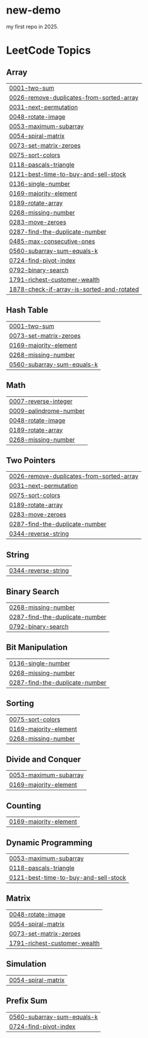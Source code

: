 # new-demo
my first repo in 2025.

<!---LeetCode Topics Start-->
# LeetCode Topics
## Array
|  |
| ------- |
| [0001-two-sum](https://github.com/shubham1716/DSA/tree/master/0001-two-sum) |
| [0026-remove-duplicates-from-sorted-array](https://github.com/shubham1716/DSA/tree/master/0026-remove-duplicates-from-sorted-array) |
| [0031-next-permutation](https://github.com/shubham1716/DSA/tree/master/0031-next-permutation) |
| [0048-rotate-image](https://github.com/shubham1716/DSA/tree/master/0048-rotate-image) |
| [0053-maximum-subarray](https://github.com/shubham1716/DSA/tree/master/0053-maximum-subarray) |
| [0054-spiral-matrix](https://github.com/shubham1716/DSA/tree/master/0054-spiral-matrix) |
| [0073-set-matrix-zeroes](https://github.com/shubham1716/DSA/tree/master/0073-set-matrix-zeroes) |
| [0075-sort-colors](https://github.com/shubham1716/DSA/tree/master/0075-sort-colors) |
| [0118-pascals-triangle](https://github.com/shubham1716/DSA/tree/master/0118-pascals-triangle) |
| [0121-best-time-to-buy-and-sell-stock](https://github.com/shubham1716/DSA/tree/master/0121-best-time-to-buy-and-sell-stock) |
| [0136-single-number](https://github.com/shubham1716/DSA/tree/master/0136-single-number) |
| [0169-majority-element](https://github.com/shubham1716/DSA/tree/master/0169-majority-element) |
| [0189-rotate-array](https://github.com/shubham1716/DSA/tree/master/0189-rotate-array) |
| [0268-missing-number](https://github.com/shubham1716/DSA/tree/master/0268-missing-number) |
| [0283-move-zeroes](https://github.com/shubham1716/DSA/tree/master/0283-move-zeroes) |
| [0287-find-the-duplicate-number](https://github.com/shubham1716/DSA/tree/master/0287-find-the-duplicate-number) |
| [0485-max-consecutive-ones](https://github.com/shubham1716/DSA/tree/master/0485-max-consecutive-ones) |
| [0560-subarray-sum-equals-k](https://github.com/shubham1716/DSA/tree/master/0560-subarray-sum-equals-k) |
| [0724-find-pivot-index](https://github.com/shubham1716/DSA/tree/master/0724-find-pivot-index) |
| [0792-binary-search](https://github.com/shubham1716/DSA/tree/master/0792-binary-search) |
| [1791-richest-customer-wealth](https://github.com/shubham1716/DSA/tree/master/1791-richest-customer-wealth) |
| [1878-check-if-array-is-sorted-and-rotated](https://github.com/shubham1716/DSA/tree/master/1878-check-if-array-is-sorted-and-rotated) |
## Hash Table
|  |
| ------- |
| [0001-two-sum](https://github.com/shubham1716/DSA/tree/master/0001-two-sum) |
| [0073-set-matrix-zeroes](https://github.com/shubham1716/DSA/tree/master/0073-set-matrix-zeroes) |
| [0169-majority-element](https://github.com/shubham1716/DSA/tree/master/0169-majority-element) |
| [0268-missing-number](https://github.com/shubham1716/DSA/tree/master/0268-missing-number) |
| [0560-subarray-sum-equals-k](https://github.com/shubham1716/DSA/tree/master/0560-subarray-sum-equals-k) |
## Math
|  |
| ------- |
| [0007-reverse-integer](https://github.com/shubham1716/DSA/tree/master/0007-reverse-integer) |
| [0009-palindrome-number](https://github.com/shubham1716/DSA/tree/master/0009-palindrome-number) |
| [0048-rotate-image](https://github.com/shubham1716/DSA/tree/master/0048-rotate-image) |
| [0189-rotate-array](https://github.com/shubham1716/DSA/tree/master/0189-rotate-array) |
| [0268-missing-number](https://github.com/shubham1716/DSA/tree/master/0268-missing-number) |
## Two Pointers
|  |
| ------- |
| [0026-remove-duplicates-from-sorted-array](https://github.com/shubham1716/DSA/tree/master/0026-remove-duplicates-from-sorted-array) |
| [0031-next-permutation](https://github.com/shubham1716/DSA/tree/master/0031-next-permutation) |
| [0075-sort-colors](https://github.com/shubham1716/DSA/tree/master/0075-sort-colors) |
| [0189-rotate-array](https://github.com/shubham1716/DSA/tree/master/0189-rotate-array) |
| [0283-move-zeroes](https://github.com/shubham1716/DSA/tree/master/0283-move-zeroes) |
| [0287-find-the-duplicate-number](https://github.com/shubham1716/DSA/tree/master/0287-find-the-duplicate-number) |
| [0344-reverse-string](https://github.com/shubham1716/DSA/tree/master/0344-reverse-string) |
## String
|  |
| ------- |
| [0344-reverse-string](https://github.com/shubham1716/DSA/tree/master/0344-reverse-string) |
## Binary Search
|  |
| ------- |
| [0268-missing-number](https://github.com/shubham1716/DSA/tree/master/0268-missing-number) |
| [0287-find-the-duplicate-number](https://github.com/shubham1716/DSA/tree/master/0287-find-the-duplicate-number) |
| [0792-binary-search](https://github.com/shubham1716/DSA/tree/master/0792-binary-search) |
## Bit Manipulation
|  |
| ------- |
| [0136-single-number](https://github.com/shubham1716/DSA/tree/master/0136-single-number) |
| [0268-missing-number](https://github.com/shubham1716/DSA/tree/master/0268-missing-number) |
| [0287-find-the-duplicate-number](https://github.com/shubham1716/DSA/tree/master/0287-find-the-duplicate-number) |
## Sorting
|  |
| ------- |
| [0075-sort-colors](https://github.com/shubham1716/DSA/tree/master/0075-sort-colors) |
| [0169-majority-element](https://github.com/shubham1716/DSA/tree/master/0169-majority-element) |
| [0268-missing-number](https://github.com/shubham1716/DSA/tree/master/0268-missing-number) |
## Divide and Conquer
|  |
| ------- |
| [0053-maximum-subarray](https://github.com/shubham1716/DSA/tree/master/0053-maximum-subarray) |
| [0169-majority-element](https://github.com/shubham1716/DSA/tree/master/0169-majority-element) |
## Counting
|  |
| ------- |
| [0169-majority-element](https://github.com/shubham1716/DSA/tree/master/0169-majority-element) |
## Dynamic Programming
|  |
| ------- |
| [0053-maximum-subarray](https://github.com/shubham1716/DSA/tree/master/0053-maximum-subarray) |
| [0118-pascals-triangle](https://github.com/shubham1716/DSA/tree/master/0118-pascals-triangle) |
| [0121-best-time-to-buy-and-sell-stock](https://github.com/shubham1716/DSA/tree/master/0121-best-time-to-buy-and-sell-stock) |
## Matrix
|  |
| ------- |
| [0048-rotate-image](https://github.com/shubham1716/DSA/tree/master/0048-rotate-image) |
| [0054-spiral-matrix](https://github.com/shubham1716/DSA/tree/master/0054-spiral-matrix) |
| [0073-set-matrix-zeroes](https://github.com/shubham1716/DSA/tree/master/0073-set-matrix-zeroes) |
| [1791-richest-customer-wealth](https://github.com/shubham1716/DSA/tree/master/1791-richest-customer-wealth) |
## Simulation
|  |
| ------- |
| [0054-spiral-matrix](https://github.com/shubham1716/DSA/tree/master/0054-spiral-matrix) |
## Prefix Sum
|  |
| ------- |
| [0560-subarray-sum-equals-k](https://github.com/shubham1716/DSA/tree/master/0560-subarray-sum-equals-k) |
| [0724-find-pivot-index](https://github.com/shubham1716/DSA/tree/master/0724-find-pivot-index) |
<!---LeetCode Topics End-->